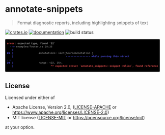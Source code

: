 # annotate-snippets

> Format diagnostic reports, including highlighting snippets of text

[![crates.io](https://img.shields.io/crates/v/annotate-snippets.svg)](https://crates.io/crates/annotate-snippets)
[![documentation](https://img.shields.io/badge/docs-master-blue.svg)][Documentation]
![build status](https://github.com/rust-lang/annotate-snippets-rs/actions/workflows/ci.yml/badge.svg)

![Screenshot](./examples/expected_type.svg)

## License

Licensed under either of

* Apache License, Version 2.0, ([LICENSE-APACHE](LICENSE-APACHE) or <https://www.apache.org/licenses/LICENSE-2.0>)
* MIT license ([LICENSE-MIT](LICENSE-MIT) or <https://opensource.org/license/mit>)

at your option.

[Documentation]: https://docs.rs/annotate-snippets/
